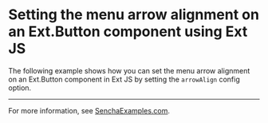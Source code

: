 # Setting the menu arrow alignment on an Ext.Button component using Ext JS #

The following example shows how you can set the menu arrow alignment on an Ext.Button component in Ext JS by setting the `arrowAlign` config option.

---

For more information, see [SenchaExamples.com](http://senchaexamples.com/2012/02/23/setting-the-menu-arrow-alignment-on-an-ext-button-component-using-ext-js/).